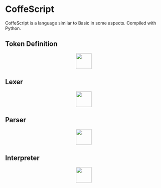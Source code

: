 ﻿# CoffeScript
CoffeScript is a language similar to Basic in some aspects. Compiled with Python.

## Token Definition
<p align="center">
  <img src="https://media.tenor.com/ZtbRdzN5zlcAAAAi/sprite-pikachu.gif" width="50"/>
</p>

## Lexer
<p align="center">
  <img src="https://media.tenor.com/T2s6JZfPhxEAAAAi/sanrio.gif" width="50"/>
</p>


## Parser
<p align="center">
  <img src="https://media.tenor.com/VS-J-i-CVwAAAAAi/sanrio-kuromi.gif" width="50"/>
</p>

## Interpreter
<p align="center">
  <img src="https://media.tenor.com/w6tqFJIi1uwAAAAi/my-melody.gif" width="50"/>
</p>

